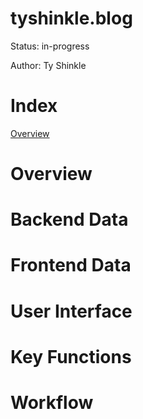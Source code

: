 # tyshinkle.blog

Status: in-progress  
  
Author: Ty Shinkle

# Index
[Overview](Overview)

# Overview

# Backend Data

# Frontend Data 

# User Interface

# Key Functions

# Workflow
